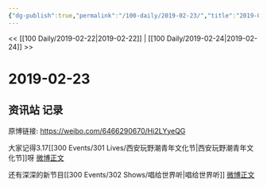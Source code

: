 ```yaml
---
{"dg-publish":true,"permalink":"/100-daily/2019-02-23/","title":"2019-02-23"}
---
```



<< [[100 Daily/2019-02-22\|2019-02-22]] | [[100 Daily/2019-02-24\|2019-02-24]] >>

# 2019-02-23

## 资讯站 记录

原博链接: https://weibo.com/6466290670/Hi2LYyeQG

大家记得3.17[[300 Events/301 Lives/西安玩野潮青年文化节\|西安玩野潮青年文化节]]呀
[微博正文](https://weibo.com/detail/4342117528540646)

还有深深的新节目[[300 Events/302 Shows/唱给世界听\|唱给世界听]]
[微博正文](https://weibo.com/detail/4342575651955247)
